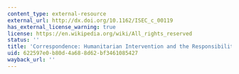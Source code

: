 ```yaml
---
content_type: external-resource
external_url: http://dx.doi.org/10.1162/ISEC_c_00119
has_external_license_warning: true
license: https://en.wikipedia.org/wiki/All_rights_reserved
status: ''
title: 'Correspondence: Humanitarian Intervention and the Responsibility to Protect'
uid: 622597e0-b80d-4a68-8d62-bf3461085427
wayback_url: ''
---
```

